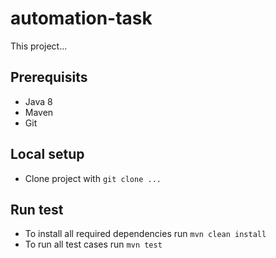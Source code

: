 # automation-task
This project...


## Prerequisits
* Java 8
* Maven
* Git

## Local setup
* Clone project with `git clone ...`

## Run test
* To install all required dependencies run `mvn clean install`
* To run all test cases run `mvn test`
